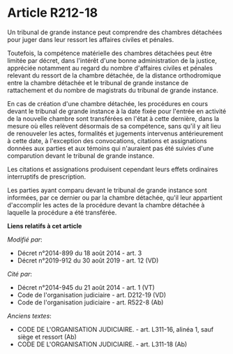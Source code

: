 # Article R212-18

Un tribunal de grande instance peut comprendre des chambres détachées pour juger dans leur ressort les affaires civiles et
pénales.

Toutefois, la compétence matérielle des chambres détachées peut être limitée par décret, dans l'intérêt d'une bonne
administration de la justice, appréciée notamment au regard du nombre d'affaires civiles et pénales relevant du ressort de la
chambre détachée, de la distance orthodromique entre la chambre détachée et le tribunal de grande instance de rattachement et
du nombre de magistrats du tribunal de grande instance.  

En cas de création d'une chambre détachée, les procédures en cours devant le tribunal de grande instance à la date fixée pour
l'entrée en activité de la nouvelle chambre sont transférées en l'état à cette dernière, dans la mesure où elles relèvent
désormais de sa compétence, sans qu'il y ait lieu de renouveler les actes, formalités et jugements intervenus antérieurement
à cette date, à l'exception des convocations, citations et assignations données aux parties et aux témoins qui n'auraient pas
été suivies d'une comparution devant le tribunal de grande instance.

Les citations et assignations produisent cependant leurs effets ordinaires interruptifs de prescription.

Les parties ayant comparu devant le tribunal de grande instance sont informées, par ce dernier ou par la chambre détachée,
qu'il leur appartient d'accomplir les actes de la procédure devant la chambre détachée à laquelle la procédure a été
transférée.

**Liens relatifs à cet article**

_Modifié par_:

  - Décret n°2014-899 du 18 août 2014 - art. 3
  - Décret n°2019-912 du 30 août 2019 - art. 12 (VD)

_Cité par_:

  - Décret n°2014-945 du 21 août 2014 - art. 1 (VT)
  - Code de l'organisation judiciaire - art. D212-19 (VD)
  - Code de l'organisation judiciaire - art. R522-8 (Ab)

_Anciens textes_:

  - CODE DE L'ORGANISATION JUDICIAIRE. - art. L311-16, alinéa 1, sauf siège et ressort (Ab)
  - CODE DE L'ORGANISATION JUDICIAIRE. - art. L311-18 (Ab)
